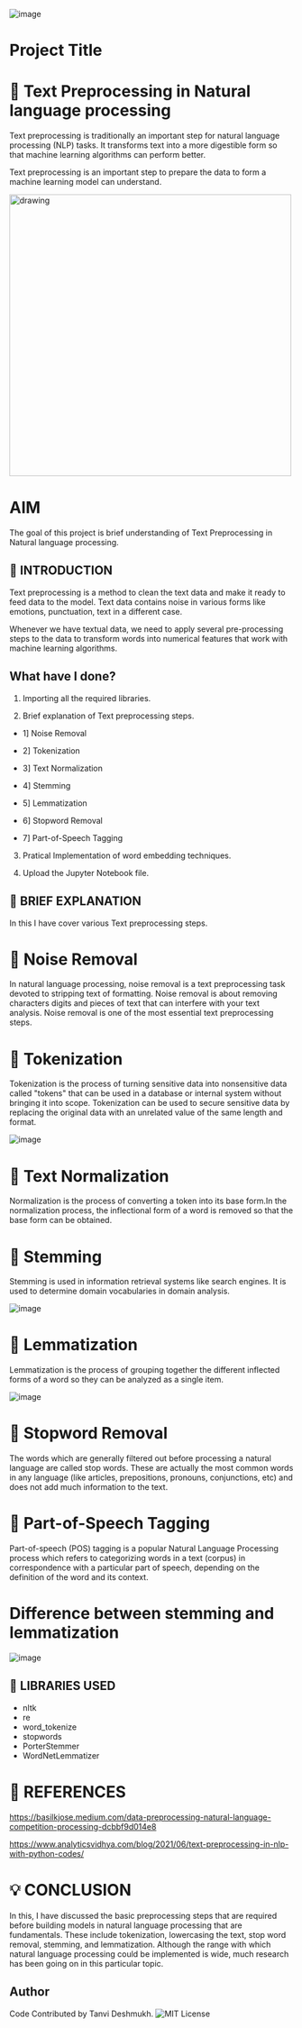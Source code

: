 
![image](https://user-images.githubusercontent.com/70129990/137155238-dbd908fb-668a-489d-9083-cc92a2223bc3.png)


# Project Title

# :dart: **Text Preprocessing in Natural language processing**

Text preprocessing is traditionally an important step for natural language processing (NLP) tasks. It transforms text into a more digestible form so that machine learning algorithms can perform better.

Text preprocessing is an important step to prepare the data to form a machine learning model can understand. 


<img src="https://user-images.githubusercontent.com/70129990/137155167-69490efe-23ec-4388-982b-98c5562f2bc3.png" alt="drawing" width="500"/>


# AIM
The goal of this project is brief understanding of Text Preprocessing in Natural language processing.

## :page_facing_up: **INTRODUCTION**
Text preprocessing is a method to clean the text data and make it ready to feed data to the model. Text data contains noise in various forms like emotions, punctuation, text in a different case.

Whenever we have textual data, we need to apply several pre-processing steps to the data to transform words into numerical features that work with machine learning algorithms.

## What have I done?

1. Importing all the required libraries.

2. Brief explanation of Text preprocessing  steps.

* 1] Noise Removal

 * 2] Tokenization

* 3] Text Normalization

 * 4] Stemming

 * 5] Lemmatization

 * 6] Stopword Removal

 * 7] Part-of-Speech Tagging 

3. Pratical Implementation of word embedding techniques.

4. Upload  the Jupyter Notebook file.


## :page_facing_up: **BRIEF EXPLANATION**

In this I have cover various Text preprocessing steps.

# :pushpin: Noise Removal

In natural language processing, noise removal is a text preprocessing task devoted to stripping text of formatting. Noise removal is about removing characters digits and pieces of text that can interfere with your text analysis. Noise removal is one of the most essential text preprocessing steps.

# :pushpin: Tokenization

 Tokenization is the process of turning sensitive data into nonsensitive data called "tokens" that can be used in a database or internal system without bringing it into scope. Tokenization can be used to secure sensitive data by replacing the original data with an unrelated value of the same length and format.


![image](https://user-images.githubusercontent.com/70129990/137155329-fcc336a5-05cd-46c4-b0a3-99a9ed8105fe.png)

# :pushpin: Text Normalization

Normalization is the process of converting a token into its base form.In the normalization process, the inflectional form of a word is removed so that the base form can be obtained.

# :pushpin: Stemming
Stemming is used in information retrieval systems like search engines. It is used to determine domain vocabularies in domain analysis.

![image](https://user-images.githubusercontent.com/70129990/137155409-ebb3239c-3be7-4f85-926c-8084f1e6f88f.png)

# :pushpin:  Lemmatization

Lemmatization is the process of grouping together the different inflected forms of a word so they can be analyzed as a single item.

![image](https://user-images.githubusercontent.com/70129990/137155482-9c2cd6a1-f1bf-444f-9442-e1ef46ec62c5.png)


# :pushpin: Stopword Removal
 The words which are generally filtered out before processing a natural language are called stop words. These are actually the most common words in any language (like articles, prepositions, pronouns, conjunctions, etc) and does not add much information to the text.
 
 
# :pushpin: Part-of-Speech Tagging

Part-of-speech (POS) tagging is a popular Natural Language Processing process which refers to categorizing words in a text (corpus) in correspondence with a particular part of speech, depending on the definition of the word and its context.


#  Difference between stemming and lemmatization 

![image](https://user-images.githubusercontent.com/70129990/137155580-a6c008f7-2957-444d-8401-891677de4a5b.png)



## :key: LIBRARIES USED

* nltk
* re
* word_tokenize
* stopwords 
* PorterStemmer
* WordNetLemmatizer

# :thought_balloon: REFERENCES
https://basilkjose.medium.com/data-preprocessing-natural-language-competition-processing-dcbbf9d014e8

https://www.analyticsvidhya.com/blog/2021/06/text-preprocessing-in-nlp-with-python-codes/


# :bulb: CONCLUSION

In this, I have discussed the basic preprocessing steps that are required before building models in natural language processing that are fundamentals. These include tokenization, lowercasing the text, stop word removal, stemming, and lemmatization. Although the range with which natural language processing could be implemented is wide, much research has been going on in this particular topic.


## Author
Code Contributed by Tanvi Deshmukh.
![MIT License](https://img.shields.io/badge/Made_With_Jupyter-2CA5E0?style=for-the-badge_Color=whit)
